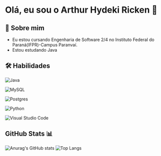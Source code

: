# Olá, eu sou o Arthur Hydeki Ricken 👋


## 🚀 Sobre mim
* Eu estou cursando Engenharia de Software 2/4 no Instituto Federal do Paraná(IFPR)-Campus Paranvaí.
* Estou estudando Java



## 🛠 Habilidades
![Java](https://img.shields.io/badge/java-%23ED8B00.svg?style=for-the-badge&logo=openjdk&logoColor=white)

![MySQL](https://img.shields.io/badge/mysql-4479A1.svg?style=for-the-badge&logo=mysql&logoColor=white)

![Postgres](https://img.shields.io/badge/postgres-%23316192.svg?style=for-the-badge&logo=postgresql&logoColor=white)

![Python](https://img.shields.io/badge/python-3670A0?style=for-the-badge&logo=python&logoColor=ffdd54)

![Visual Studio Code](https://img.shields.io/badge/Visual%20Studio%20Code-0078d7.svg?style=for-the-badge&logo=visual-studio-code&logoColor=white)



## GitHub Stats 📊
![Anurag's GitHub stats](https://github-readme-stats.vercel.app/api?username=Tui-Ricken&theme=merko&show_icons=true)
![Top Langs](https://github-readme-stats-git-masterrstaa-rickstaa.vercel.app/api/top-langs/?username=Tui-Ricken&layout=compact&theme=merko)
